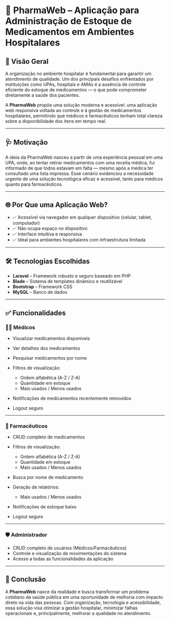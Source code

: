 # 💊 PharmaWeb – Aplicação para Administração de Estoque de Medicamentos em Ambientes Hospitalares

## 📌 Visão Geral

A organização no ambiente hospitalar é fundamental para garantir um atendimento de qualidade. Um dos principais desafios enfrentados por instituições como UPAs, hospitais e AMAs é a ausência de controle eficiente do estoque de medicamentos — o que pode comprometer diretamente a saúde dos pacientes.

A **PharmaWeb** propõe uma solução moderna e acessível: uma aplicação web responsiva voltada ao controle e à gestão de medicamentos hospitalares, permitindo que médicos e farmacêuticos tenham total clareza sobre a disponibilidade dos itens em tempo real.

---

## 🩺 Motivação

A ideia da PharmaWeb nasceu a partir de uma experiência pessoal em uma UPA, onde, ao tentar retirar medicamentos com uma receita médica, fui informado de que todos estavam em falta — mesmo após a médica ter consultado uma lista impressa. Esse cenário evidenciou a necessidade urgente de uma solução tecnológica eficaz e acessível, tanto para médicos quanto para farmacêuticos.

---

## 🌐 Por Que uma Aplicação Web?

* ✅ Acessível via navegador em qualquer dispositivo (celular, tablet, computador)
* ✅ Não ocupa espaço no dispositivo
* ✅ Interface intuitiva e responsiva
* ✅ Ideal para ambientes hospitalares com infraestrutura limitada

---

## 🛠️ Tecnologias Escolhidas

* **Laravel** – Framework robusto e seguro baseado em PHP
* **Blade** – Sistema de templates dinâmico e reutilizável
* **Bootstrap** – Framework CSS
* **MySQL** – Banco de dados

---

## ✅ Funcionalidades

### 👨‍⚕️ Médicos

* Visualizar medicamentos disponíveis
* Ver detalhes dos medicamentos
* Pesquisar medicamentos por nome
* Filtros de visualização:

  * Ordem alfabética (A-Z / Z-A)
  * Quantidade em estoque
  * Mais usados / Menos usados
* Notificações de medicamentos recentemente removidos
* Logout seguro

---

### 💊 Farmacêuticos

* CRUD completo de medicamentos
* Filtros de visualização:

  * Ordem alfabética (A-Z / Z-A)
  * Quantidade em estoque
  * Mais usados / Menos usados
* Busca por nome de medicamento
* Geração de relatórios:

  * Mais usados / Menos usados
* Notificações de estoque baixo
* Logout seguro

---

### 🛡️ Administrador

* CRUD completo de usuários (Médicos/Farmacêuticos)
* Controle e visualização de movimentações do sistema
* Acesso a todas as funcionalidades da aplicação

---

## 📌 Conclusão

A **PharmaWeb** nasce da realidade e busca transformar um problema cotidiano da saúde pública em uma oportunidade de melhoria com impacto direto na vida das pessoas. Com organização, tecnologia e acessibilidade, essa solução visa otimizar a gestão hospitalar, minimizar falhas operacionais e, principalmente, melhorar a qualidade no atendimento.

